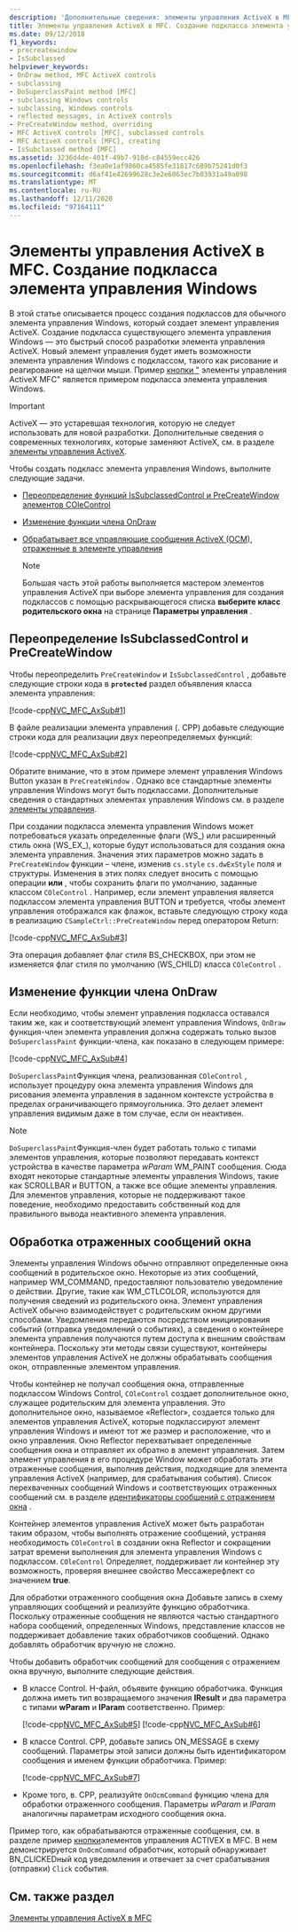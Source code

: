 ```yaml
---
description: 'Дополнительные сведения: элементы управления ActiveX в MFC: подклассировать элемент управления Windows'
title: Элементы управления ActiveX в MFC. Создание подкласса элемента управления Windows
ms.date: 09/12/2018
f1_keywords:
- precreatewindow
- IsSubclassed
helpviewer_keywords:
- OnDraw method, MFC ActiveX controls
- subclassing
- DoSuperclassPaint method [MFC]
- subclassing Windows controls
- subclassing, Windows controls
- reflected messages, in ActiveX controls
- PreCreateWindow method, overriding
- MFC ActiveX controls [MFC], subclassed controls
- MFC ActiveX controls [MFC], creating
- IsSubclassed method [MFC]
ms.assetid: 3236d4de-401f-49b7-918d-c84559ecc426
ms.openlocfilehash: f3ea0e1af9860ca4585fe31817c689b75241d0f3
ms.sourcegitcommit: d6af41e42699628c3e2e6063ec7b03931a49a098
ms.translationtype: MT
ms.contentlocale: ru-RU
ms.lasthandoff: 12/11/2020
ms.locfileid: "97164111"
---
```

# <a name="mfc-activex-controls-subclassing-a-windows-control"></a>Элементы управления ActiveX в MFC. Создание подкласса элемента управления Windows

В этой статье описывается процесс создания подклассов для обычного элемента управления Windows, который создает элемент управления ActiveX. Создание подкласса существующего элемента управления Windows — это быстрый способ разработки элемента управления ActiveX. Новый элемент управления будет иметь возможности элемента управления Windows с подклассом, такого как рисование и реагирование на щелчки мыши. Пример [кнопки "](../overview/visual-cpp-samples.md) элементы управления ActiveX MFC" является примером подкласса элемента управления Windows.

>[!IMPORTANT]
> ActiveX — это устаревшая технология, которую не следует использовать для новой разработки. Дополнительные сведения о современных технологиях, которые заменяют ActiveX, см. в разделе [элементы управления ActiveX](activex-controls.md).

Чтобы создать подкласс элемента управления Windows, выполните следующие задачи.

- [Переопределение функций IsSubclassedControl и PreCreateWindow элементов COleControl](#_core_overriding_issubclassedcontrol_and_precreatewindow)

- [Изменение функции члена OnDraw](#_core_modifying_the_ondraw_member_function)

- [Обрабатывает все управляющие сообщения ActiveX (OCM), отраженные в элементе управления](#_core_handling_reflected_window_messages)

   > [!NOTE]
   > Большая часть этой работы выполняется мастером элементов управления ActiveX при выборе элемента управления для создания подклассов с помощью раскрывающегося списка **выберите класс родительского окна** на странице **Параметры управления** .

## <a name="overriding-issubclassedcontrol-and-precreatewindow"></a><a name="_core_overriding_issubclassedcontrol_and_precreatewindow"></a> Переопределение IsSubclassedControl и PreCreateWindow

Чтобы переопределить `PreCreateWindow` и `IsSubclassedControl` , добавьте следующие строки кода в **`protected`** раздел объявления класса элемента управления:

[!code-cpp[NVC_MFC_AxSub#1](codesnippet/cpp/mfc-activex-controls-subclassing-a-windows-control_1.h)]

В файле реализации элемента управления (. CPP) добавьте следующие строки кода для реализации двух переопределяемых функций:

[!code-cpp[NVC_MFC_AxSub#2](codesnippet/cpp/mfc-activex-controls-subclassing-a-windows-control_2.cpp)]

Обратите внимание, что в этом примере элемент управления Windows Button указан в `PreCreateWindow` . Однако все стандартные элементы управления Windows могут быть подклассами. Дополнительные сведения о стандартных элементах управления Windows см. в разделе [элементы управления](controls-mfc.md).

При создании подкласса элемента управления Windows может потребоваться указать определенные флаги (WS_) или расширенный стиль окна (WS_EX_), которые будут использоваться для создания окна элемента управления. Значения этих параметров можно задать в `PreCreateWindow` функции – члене, изменив `cs.style` `cs.dwExStyle` поля и структуры. Изменения в этих полях следует вносить с помощью операции **или** , чтобы сохранить флаги по умолчанию, заданные классом `COleControl` . Например, если элемент управления является подклассом элемента управления BUTTON и требуется, чтобы элемент управления отображался как флажок, вставьте следующую строку кода в реализацию `CSampleCtrl::PreCreateWindow` перед оператором Return:

[!code-cpp[NVC_MFC_AxSub#3](codesnippet/cpp/mfc-activex-controls-subclassing-a-windows-control_3.cpp)]

Эта операция добавляет флаг стиля BS_CHECKBOX, при этом не изменяется флаг стиля по умолчанию (WS_CHILD) класса `COleControl` .

## <a name="modifying-the-ondraw-member-function"></a><a name="_core_modifying_the_ondraw_member_function"></a> Изменение функции члена OnDraw

Если необходимо, чтобы элемент управления подкласса оставался таким же, как и соответствующий элемент управления Windows, `OnDraw` функция-член элемента управления должна содержать только вызов `DoSuperclassPaint` функции-члена, как показано в следующем примере:

[!code-cpp[NVC_MFC_AxSub#4](codesnippet/cpp/mfc-activex-controls-subclassing-a-windows-control_4.cpp)]

`DoSuperclassPaint`Функция члена, реализованная `COleControl` , использует процедуру окна элемента управления Windows для рисования элемента управления в заданном контексте устройства в пределах ограничивающего прямоугольника. Это делает элемент управления видимым даже в том случае, если он неактивен.

> [!NOTE]
> `DoSuperclassPaint`Функция-член будет работать только с типами элементов управления, которые позволяют передавать контекст устройства в качестве параметра *wParam* WM_PAINT сообщения. Сюда входят некоторые стандартные элементы управления Windows, такие как SCROLLBAR и BUTTON, а также все общие элементы управления. Для элементов управления, которые не поддерживают такое поведение, необходимо предоставить собственный код для правильного вывода неактивного элемента управления.

## <a name="handling-reflected-window-messages"></a><a name="_core_handling_reflected_window_messages"></a> Обработка отраженных сообщений окна

Элементы управления Windows обычно отправляют определенные окна сообщений в родительское окно. Некоторые из этих сообщений, например WM_COMMAND, предоставляют пользователю уведомление о действии. Другие, такие как WM_CTLCOLOR, используются для получения сведений из родительского окна. Элемент управления ActiveX обычно взаимодействует с родительским окном другими способами. Уведомления передаются посредством инициирования событий (отправка уведомлений о событиях), а сведения о контейнере элемента управления получаются путем доступа к внешним свойствам контейнера. Поскольку эти методы связи существуют, контейнеры элементов управления ActiveX не должны обрабатывать сообщения окон, отправленные элементом управления.

Чтобы контейнер не получал сообщения окна, отправленные подклассом Windows Control, `COleControl` создает дополнительное окно, служащее родительским для элемента управления. Это дополнительное окно, называемое «Reflector», создается только для элементов управления ActiveX, которые подклассируют элемент управления Windows и имеют тот же размер и расположение, что и окно управления. Окно Reflector перехватывает определенные сообщения окна и отправляет их обратно в элемент управления. Затем элемент управления в его процедуре Window может обработать эти отраженные сообщения, выполнив действия, подходящие для элемента управления ActiveX (например, для срабатывания события). Список перехваченных сообщений Windows и соответствующих отраженных сообщений см. в разделе [идентификаторы сообщений с отражением окна](reflected-window-message-ids.md) .

Контейнер элементов управления ActiveX может быть разработан таким образом, чтобы выполнять отражение сообщений, устраняя необходимость `COleControl` в создании окна Reflector и сокращении затрат времени выполнения для элемента управления Windows с подклассом. `COleControl` Определяет, поддерживает ли контейнер эту возможность, проверяя внешнее свойство Мессажерефлект со значением **true**.

Для обработки отраженного сообщения окна Добавьте запись в схему управляющих сообщений и реализуйте функцию обработчика. Поскольку отраженные сообщения не являются частью стандартного набора сообщений, определенных Windows, представление классов не поддерживает добавление таких обработчиков сообщений. Однако добавлять обработчик вручную не сложно.

Чтобы добавить обработчик сообщений для сообщения с отражением окна вручную, выполните следующие действия.

- В классе Control. H-файл, объявите функцию обработчика. Функция должна иметь тип возвращаемого значения **lResult** и два параметра с типами **wParam** и **lParam** соответственно. Пример:

   [!code-cpp[NVC_MFC_AxSub#5](codesnippet/cpp/mfc-activex-controls-subclassing-a-windows-control_5.h)]
    [!code-cpp[NVC_MFC_AxSub#6](codesnippet/cpp/mfc-activex-controls-subclassing-a-windows-control_6.h)]

- В классе Control. CPP, добавьте запись ON_MESSAGE в схему сообщений. Параметры этой записи должны быть идентификатором сообщения и именем функции обработчика. Пример:

   [!code-cpp[NVC_MFC_AxSub#7](codesnippet/cpp/mfc-activex-controls-subclassing-a-windows-control_7.cpp)]

- Кроме того, в. CPP, реализуйте `OnOcmCommand` функцию члена для обработки отраженного сообщения. Параметры *wParam* и *lParam* аналогичны параметрам исходного сообщения окна.

Пример того, как обрабатываются отраженные сообщения, см. в разделе пример [кнопки](../overview/visual-cpp-samples.md)элементов управления ACTIVEX в MFC. В нем демонстрируется `OnOcmCommand` обработчик, который обнаруживает BN_CLICKEDный код уведомления и отвечает за счет срабатывания (отправки) `Click` события.

## <a name="see-also"></a>См. также раздел

[Элементы управления ActiveX в MFC](mfc-activex-controls.md)
